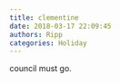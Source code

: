 ```yaml
---
title: clementine
date: 2018-03-17 22:09:45
authors: Ripp
categories: Holiday
---
```


 council must go.